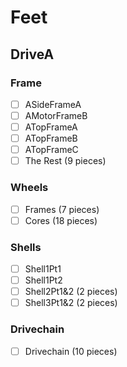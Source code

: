 # Feet

## DriveA
### Frame
- [ ] ASideFrameA
- [ ] AMotorFrameB
- [ ] ATopFrameA
- [ ] ATopFrameB
- [ ] ATopFrameC
- [ ] The Rest (9 pieces)
### Wheels
- [ ] Frames (7 pieces)
- [ ] Cores (18 pieces)
### Shells
- [ ] Shell1Pt1
- [ ] Shell1Pt2
- [ ] Shell2Pt1&2 (2 pieces)
- [ ] Shell3Pt1&2 (2 pieces)
### Drivechain
- [ ] Drivechain (10 pieces)
